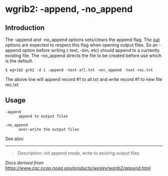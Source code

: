 # wgrib2: -append, -no_append

## Introduction

The -append and -no_append options
sets/clears the append flag. The [out](./types.md) options are
expected to respect this flag when opening output files. So an -append option
before writing (-text, -bin, etc) should append to a currently existing file.
The -no_append directs the file to be created before use which is the default.

```
$ wgrib2 grb2 -d 1 -append -text all.txt -no\_append -text rec.txt
```

The above line will append record #1 to all.txt and write record #1 to new file rec.txt

## Usage

```
-append
      append to output files

-no_append
      over-write the output files
```

See also:

---

> Description: init append mode, write to existing output files

_Docs derived from <https://www.cpc.ncep.noaa.gov/products/wesley/wgrib2/append.html>_
